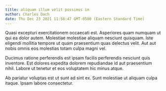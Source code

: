 ```yaml
---
title: aliquam illum velit possimus in
author: Charles Dach
date: Thu Dec 23 2021 11:58:47 GMT-0500 (Eastern Standard Time)
---
```

Quasi excepturi exercitationem occaecati est. Asperiores quam numquam ut qui ea dolor autem. Molestiae molestiae aliquam nesciunt quisquam. Iste eligendi mollitia tempore ut quam praesentium quas delectus velit. Aut aut nobis omnis eos molestias totam culpa magni vel.

 Ducimus ratione perferendis est ipsam facilis perferendis nesciunt quis inventore. Est dolores expedita dolorem repudiandae id aut praesentium nihil. Labore ut tenetur et eos voluptatem hic minus atque.

 Ab pariatur voluptas est ut sunt ad sint ex. Sunt molestiae ut aliquam culpa itaque. Ipsam labore consectetur.